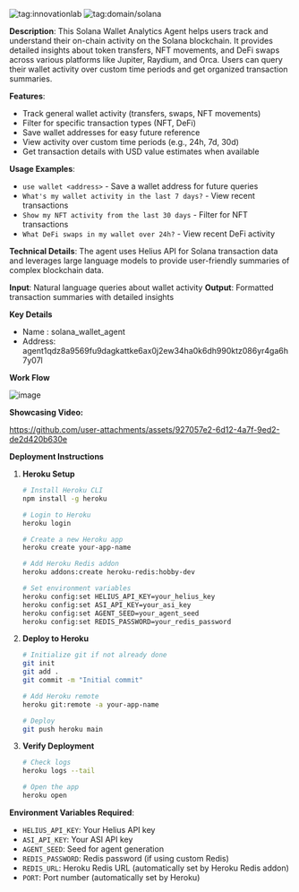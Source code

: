 ![tag:innovationlab](https://img.shields.io/badge/innovationlab-3D8BD3)
![tag:domain/solana](https://img.shields.io/badge/domain-solana-14F195)

**Description**: This Solana Wallet Analytics Agent helps users track and understand their on-chain activity on the Solana blockchain. It provides detailed insights about token transfers, NFT movements, and DeFi swaps across various platforms like Jupiter, Raydium, and Orca. Users can query their wallet activity over custom time periods and get organized transaction summaries.

**Features**:
- Track general wallet activity (transfers, swaps, NFT movements)
- Filter for specific transaction types (NFT, DeFi)
- Save wallet addresses for easy future reference
- View activity over custom time periods (e.g., 24h, 7d, 30d)
- Get transaction details with USD value estimates when available

**Usage Examples**:
- `use wallet <address>` - Save a wallet address for future queries
- `What's my wallet activity in the last 7 days?` - View recent transactions
- `Show my NFT activity from the last 30 days` - Filter for NFT transactions
- `What DeFi swaps in my wallet over 24h?` - View recent DeFi activity

**Technical Details**:
The agent uses Helius API for Solana transaction data and leverages large language models to provide user-friendly summaries of complex blockchain data.

**Input**: Natural language queries about wallet activity
**Output**: Formatted transaction summaries with detailed insights

**Key Details**
- Name : solana_wallet_agent
- Address: agent1qdz8a9569fu9dagkattke6ax0j2ew34ha0k6dh990ktz086yr4ga6h7y07l

**Work Flow**

![image](https://github.com/user-attachments/assets/a0ba33e3-f1b6-4444-846e-3137f5d9ef02)

**Showcasing Video:**

https://github.com/user-attachments/assets/927057e2-6d12-4a7f-9ed2-de2d420b630e

**Deployment Instructions**

1. **Heroku Setup**
   ```bash
   # Install Heroku CLI
   npm install -g heroku

   # Login to Heroku
   heroku login

   # Create a new Heroku app
   heroku create your-app-name

   # Add Heroku Redis addon
   heroku addons:create heroku-redis:hobby-dev

   # Set environment variables
   heroku config:set HELIUS_API_KEY=your_helius_key
   heroku config:set ASI_API_KEY=your_asi_key
   heroku config:set AGENT_SEED=your_agent_seed
   heroku config:set REDIS_PASSWORD=your_redis_password
   ```

2. **Deploy to Heroku**
   ```bash
   # Initialize git if not already done
   git init
   git add .
   git commit -m "Initial commit"

   # Add Heroku remote
   heroku git:remote -a your-app-name

   # Deploy
   git push heroku main
   ```

3. **Verify Deployment**
   ```bash
   # Check logs
   heroku logs --tail

   # Open the app
   heroku open
   ```

**Environment Variables Required**:
- `HELIUS_API_KEY`: Your Helius API key
- `ASI_API_KEY`: Your ASI API key
- `AGENT_SEED`: Seed for agent generation
- `REDIS_PASSWORD`: Redis password (if using custom Redis)
- `REDIS_URL`: Heroku Redis URL (automatically set by Heroku Redis addon)
- `PORT`: Port number (automatically set by Heroku)



